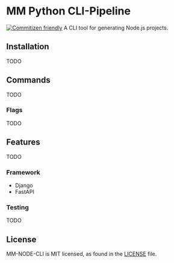 # MM Python CLI-Pipeline
[![Commitizen friendly](https://img.shields.io/badge/commitizen-friendly-brightgreen.svg)](http://commitizen.github.io/cz-cli/)
A CLI tool for generating Node.js projects.

## Installation
TODO

## Commands
TODO

### Flags
TODO

## Features
TODO

### Framework
- Django
- FastAPI

### Testing
TODO

## License

MM-NODE-CLI is MIT licensed, as found in the
[LICENSE](https://github.com/MentorMate/node-project-cli/blob/main/LICENSE) file.
